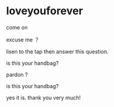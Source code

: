 # loveyouforever
come on

excuse me ？

lisen to the tap then answer this question.

is this your handbag?

pardon ?

is this your handbag?

yes it is. thank you very much!
